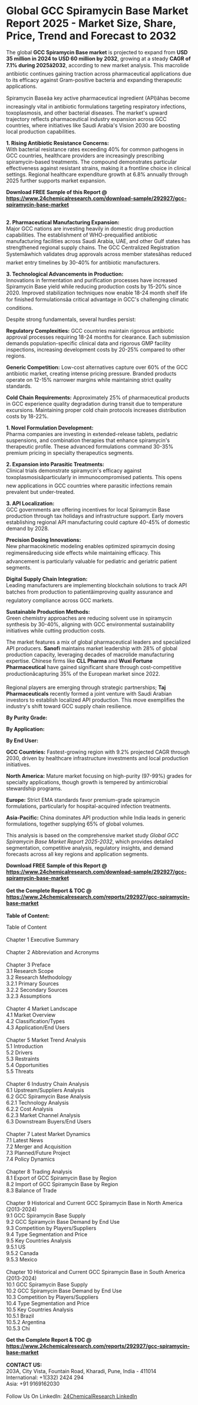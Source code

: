 <h1>Global GCC Spiramycin Base Market Report 2025 - Market Size, Share, Price, Trend and Forecast to 2032</h1><p>The global <strong>GCC Spiramycin Base market</strong> is projected to expand from <strong>USD 35 million in 2024 to USD 60 million by 2032</strong>, growing at a steady <strong>CAGR of 7.1% during 2025â2032</strong>, according to new market analysis. This macrolide antibiotic continues gaining traction across pharmaceutical applications due to its efficacy against Gram-positive bacteria and expanding therapeutic applications.</p><p>Spiramycin Baseâa key active pharmaceutical ingredient (API)âhas become increasingly vital in antibiotic formulations targeting respiratory infections, toxoplasmosis, and other bacterial diseases. The market's upward trajectory reflects pharmaceutical industry expansion across GCC countries, where initiatives like Saudi Arabia's Vision 2030 are boosting local production capabilities.</p><p><strong>1. Rising Antibiotic Resistance Concerns:</strong><br>
With bacterial resistance rates exceeding 40% for common pathogens in GCC countries, healthcare providers are increasingly prescribing spiramycin-based treatments. The compound demonstrates particular effectiveness against resistant strains, making it a frontline choice in clinical settings. Regional healthcare expenditure growth at 6.8% annually through 2025 further supports market expansion.</p><div><b>Download FREE Sample of this Report @ 
            <a href="https://www.24chemicalresearch.com/download-sample/292927/gcc-spiramycin-base-market">
            https://www.24chemicalresearch.com/download-sample/292927/gcc-spiramycin-base-market</a></b></div><br><p><strong>2. Pharmaceutical Manufacturing Expansion:</strong><br>
Major GCC nations are investing heavily in domestic drug production capabilities. The establishment of WHO-prequalified antibiotic manufacturing facilities across Saudi Arabia, UAE, and other Gulf states has strengthened regional supply chains. The GCC Centralized Registration Systemâwhich validates drug approvals across member statesâhas reduced market entry timelines by 30-40% for antibiotic manufacturers.</p><p><strong>3. Technological Advancements in Production:</strong><br>
Innovations in fermentation and purification processes have increased Spiramycin Base yield while reducing production costs by 15-20% since 2020. Improved stabilization techniques now enable 18-24 month shelf life for finished formulationsâa critical advantage in GCC's challenging climatic conditions.</p><p>Despite strong fundamentals, several hurdles persist:</p><p><strong>Regulatory Complexities:</strong> GCC countries maintain rigorous antibiotic approval processes requiring 18-24 months for clearance. Each submission demands population-specific clinical data and rigorous GMP facility inspections, increasing development costs by 20-25% compared to other regions.</p><p><strong>Generic Competition:</strong> Low-cost alternatives capture over 60% of the GCC antibiotic market, creating intense pricing pressure. Branded products operate on 12-15% narrower margins while maintaining strict quality standards.</p><p><strong>Cold Chain Requirements:</strong> Approximately 25% of pharmaceutical products in GCC experience quality degradation during transit due to temperature excursions. Maintaining proper cold chain protocols increases distribution costs by 18-22%.</p><p><strong>1. Novel Formulation Development:</strong><br>
Pharma companies are investing in extended-release tablets, pediatric suspensions, and combination therapies that enhance spiramycin's therapeutic profile. These advanced formulations command 30-35% premium pricing in specialty therapeutics segments.</p><p><strong>2. Expansion into Parasitic Treatments:</strong><br>
Clinical trials demonstrate spiramycin's efficacy against toxoplasmosisâparticularly in immunocompromised patients. This opens new applications in GCC countries where parasitic infections remain prevalent but under-treated.</p><p><strong>3. API Localization:</strong><br>
GCC governments are offering incentives for local Spiramycin Base production through tax holidays and infrastructure support. Early movers establishing regional API manufacturing could capture 40-45% of domestic demand by 2028.</p><p><strong>Precision Dosing Innovations:</strong><br>
	New pharmacokinetic modeling enables optimized spiramycin dosing regimensâreducing side effects while maintaining efficacy. This advancement is particularly valuable for pediatric and geriatric patient segments.</p><p><strong>Digital Supply Chain Integration:</strong><br>
	Leading manufacturers are implementing blockchain solutions to track API batches from production to patientâimproving quality assurance and regulatory compliance across GCC markets.</p><p><strong>Sustainable Production Methods:</strong><br>
	Green chemistry approaches are reducing solvent use in spiramycin synthesis by 30-40%, aligning with GCC environmental sustainability initiatives while cutting production costs.</p><p>The market features a mix of global pharmaceutical leaders and specialized API producers. <strong>Sanofi</strong> maintains market leadership with 28% of global production capacity, leveraging decades of macrolide manufacturing expertise. Chinese firms like <strong>CLL Pharma</strong> and <strong>Wuxi Fortune Pharmaceutical</strong> have gained significant share through cost-competitive productionâcapturing 35% of the European market since 2022.</p><p>Regional players are emerging through strategic partnerships; <strong>Taj Pharmaceuticals</strong> recently formed a joint venture with Saudi Arabian investors to establish localized API production. This move exemplifies the industry's shift toward GCC supply chain resilience.</p><p><strong>By Purity Grade:</strong></p><p><strong>By Application:</strong></p><p><strong>By End User:</strong></p><p><strong>GCC Countries:</strong> Fastest-growing region with 9.2% projected CAGR through 2030, driven by healthcare infrastructure investments and local production initiatives.</p><p><strong>North America:</strong> Mature market focusing on high-purity (97-99%) grades for specialty applications, though growth is tempered by antimicrobial stewardship programs.</p><p><strong>Europe:</strong> Strict EMA standards favor premium-grade spiramycin formulations, particularly for hospital-acquired infection treatments.</p><p><strong>Asia-Pacific:</strong> China dominates API production while India leads in generic formulations, together supplying 65% of global volumes.</p><p>This analysis is based on the comprehensive market study <em>Global GCC Spiramycin Base Market Report 2025-2032</em>, which provides detailed segmentation, competitive analysis, regulatory insights, and demand forecasts across all key regions and application segments.</p><div><b>Download FREE Sample of this Report @ 
            <a href="https://www.24chemicalresearch.com/download-sample/292927/gcc-spiramycin-base-market">
            https://www.24chemicalresearch.com/download-sample/292927/gcc-spiramycin-base-market</a></b></div><br><div><b>Get the Complete Report & TOC @ 
            <a href="https://www.24chemicalresearch.com/reports/292927/gcc-spiramycin-base-market">
            https://www.24chemicalresearch.com/reports/292927/gcc-spiramycin-base-market</a></b></div><br>
            <b>Table of Content:</b><p>Table of Content<br />
<br />
Chapter 1 Executive Summary<br />
<br />
Chapter 2 Abbreviation and Acronyms<br />
<br />
Chapter 3 Preface<br />
3.1 Research Scope<br />
3.2 Research Methodology<br />
  3.2.1 Primary Sources<br />
  3.2.2 Secondary Sources<br />
  3.2.3 Assumptions<br />
		<br />
Chapter 4 Market Landscape<br />
4.1 Market Overview<br />
4.2 Classification/Types<br />
4.3 Application/End Users<br />
<br />
Chapter 5 Market Trend Analysis <br />
5.1 Introduction<br />
5.2 Drivers<br />
5.3 Restraints<br />
5.4 Opportunities<br />
5.5 Threats<br />
<br />
Chapter 6 Industry Chain Analysis<br />
6.1 Upstream/Suppliers Analysis<br />
6.2 GCC Spiramycin Base Analysis<br />
  6.2.1 Technology Analysis<br />
  6.2.2 Cost Analysis<br />
  6.2.3 Market Channel Analysis<br />
6.3 Downstream Buyers/End Users<br />
<br />
Chapter 7 Latest Market Dynamics<br />
7.1 Latest News<br />
7.2 Merger and Acquisition<br />
7.3 Planned/Future Project<br />
7.4 Policy Dynamics<br />
<br />
Chapter 8 Trading Analysis<br />
8.1 Export of GCC Spiramycin Base by Region<br />
8.2 Import of GCC Spiramycin Base by Region<br />
8.3 Balance of Trade<br />
<br />
Chapter 9 Historical and Current GCC Spiramycin Base in North America (2013-2024)<br />
9.1 GCC Spiramycin Base Supply <br />
9.2 GCC Spiramycin Base Demand by End Use<br />
9.3 Competition by Players/Suppliers<br />
9.4 Type Segmentation and Price<br />
9.5 Key Countries Analysis<br />
  9.5.1 US<br />
  9.5.2 Canada<br />
  9.5.3 Mexico<br />
<br />
Chapter 10 Historical and Current GCC Spiramycin Base in South America (2013-2024)<br />
10.1 GCC Spiramycin Base Supply <br />
10.2 GCC Spiramycin Base Demand by End Use<br />
10.3 Competition by Players/Suppliers<br />
10.4 Type Segmentation and Price<br />
10.5 Key Countries Analysis<br />
  10.5.1 Brazil<br />
  10.5.2 Argentina<br />
  10.5.3 Chi</p><div><b>Get the Complete Report & TOC @ 
            <a href="https://www.24chemicalresearch.com/reports/292927/gcc-spiramycin-base-market">
            https://www.24chemicalresearch.com/reports/292927/gcc-spiramycin-base-market</a></b></div><br><b>CONTACT US:</b><br>
            203A, City Vista, Fountain Road, Kharadi, Pune, India - 411014<br>
            International: +1(332) 2424 294<br>
            Asia: +91 9169162030 <br><br>
            Follow Us On LinkedIn: <a href="https://www.linkedin.com/company/24chemicalresearch/">24ChemicalResearch LinkedIn</a>